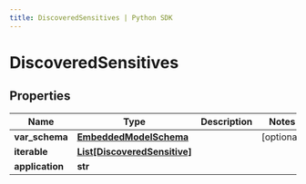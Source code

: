 ```yaml
---
title: DiscoveredSensitives | Python SDK
---
```


# DiscoveredSensitives



## Properties

Name | Type | Description | Notes
------------ | ------------- | ------------- | -------------
**var_schema** | [**EmbeddedModelSchema**](EmbeddedModelSchema) |  | [optional] 
**iterable** | [**List[DiscoveredSensitive]**](DiscoveredSensitive) |  | 
**application** | **str** |  | 


